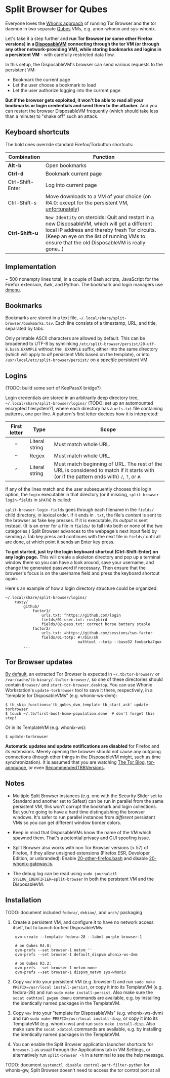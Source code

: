 # Split Browser for Qubes

Everyone loves the [Whonix approach](https://www.whonix.org/wiki/Qubes) of running Tor Browser and the tor daemon in two separate [Qubes](https://www.qubes-os.org/) VMs, e.g. anon-whonix and sys-whonix.

Let's take it a step further and **run Tor Browser (or some other Firefox versions) in a [DisposableVM](https://www.qubes-os.org/doc/dispvm/) connecting through the tor VM (or through any other network-providing VM), while storing bookmarks and logins in a persistent VM** - with carefully restricted data flow.

In this setup, the DisposableVM's browser can send various requests to the persistent VM:

- Bookmark the current page
- Let the user choose a bookmark to load
- Let the user authorize logging into the current page

**But if the browser gets exploited, it won't be able to read all your bookmarks or login credentials and send them to the attacker.** And you can restart the browser DisposableVM frequently (which should take less than a minute) to "shake off" such an attack.


## Keyboard shortcuts

The bold ones override standard Firefox/Torbutton shortcuts:

Combination      | Function
-----------------|--------------------------------------------------------------
**Alt-b**        | Open bookmarks
**Ctrl-d**       | Bookmark current page
Ctrl-Shift-Enter | Log into current page
Ctrl-Shift-s     | Move downloads to a VM of your choice (on R4.0: except for the persistent VM, [unfortunately](https://github.com/QubesOS/qubes-issues/issues/3318))
**Ctrl-Shift-u** | `New Identity` on steroids: Quit and restart in a new DisposableVM, which will get a different local IP address and thereby fresh Tor circuits. (Keep an eye on the list of running VMs to ensure that the old DisposableVM is really gone...)


## Implementation

~ 500 nonempty lines total, in a couple of Bash scripts, JavaScript for the Firefox extension, Awk, and Python. The bookmark and login managers use [dmenu](https://tools.suckless.org/dmenu/).


## Bookmarks

Bookmarks are stored in a text file, `~/.local/share/split-browser/bookmarks.tsv`. Each line consists of a timestamp, URL, and title, separated by tabs.

Only printable ASCII characters are allowed by default. This can be broadened to UTF-8 by symlinking `/etc/split-browser/persist/20-utf-8.bash.EXAMPLE` without the `.EXAMPLE` suffix, either into the same directory (which will apply to _all_ persistent VMs based on the template), or into `/usr/local/etc/split-browser/persist/` on a _specific_ persistent VM.


## Logins

(TODO: build some sort of KeePassX bridge?)

Login credentials are stored in an arbitrarily deep directory tree, `~/.local/share/split-browser/logins/` (TODO: set up an automounted encrypted filesystem?), where each directory has a `urls.txt` file containing patterns, one per line. A pattern's first letter decides how it is interpreted:

First letter | Type           | Scope
:-----------:|----------------|-------------------------------------------------
`=`          | Literal string | Must match whole URL.
`~`          | Regex          | Must match whole URL.
`^`          | Literal string | Must match beginning of URL. The rest of the URL is considered to match if it starts with (or if the pattern ends with) `/`, `?`, or `#`.

If any of the lines match and the user subsequently chooses this login option, the `login` executable in that directory (or if missing, `split-browser-login-fields` in `$PATH`) is called:

`split-browser-login-fields` goes through each filename in the `fields/` child directory, in lexical order. If it ends in `.txt`, the file's *content* is sent to the browser as fake key presses. If it is executable, its *output* is sent instead. (It is an error for a file in `fields/` to fall into both or none of the two categories.) Split Browser advances to the webpage's next input field by sending a Tab key press and continues with the next file in `fields/` until all are done, at which point it sends an Enter key press.

**To get started, just try the login keyboard shortcut (Ctrl-Shift-Enter) on any login page.** This will create a skeleton directory and pop up a terminal window there so you can have a look around, save your username, and change the generated password if necessary. Then ensure that the browser's focus is on the username field and press the keyboard shortcut again.

Here's an example of how a login directory structure could be organized:

    ~/.local/share/split-browser/logins/
        rusty/
            github/
                factor1/
                    urls.txt: ^https://github.com/login
                    fields/01-user.txt: rustybird
                    fields/02-pass.txt: correct horse battery staple
                factor2/
                    urls.txt: =https://github.com/sessions/two-factor
                    fields/01-totp: #!/bin/sh
                                    oathtool --totp --base32 foobarba7qux
            ...


## Tor Browser updates

[By default](vm/disp/etc/split-browser/disp/10-defaults.bash#L3), an extracted Tor Browser is expected in `~/.tb/tor-browser/` or `/var/cache/tb-binary/.tb/tor-browser/`, so one of these directories should contain `Browser/` and `start-tor-browser.desktop`. You can use Whonix Workstation's `update-torbrowser` tool to save it there, respectively, in a "template for DisposableVMs" (e.g. whonix-ws-dvm):

    $ tb_skip_functions='tb_qubes_dvm_template tb_start_ask' update-torbrowser
    $ touch ~/.tb/first-boot-home-population.done  # don't forget this step!

Or in its TemplateVM (e.g. whonix-ws):

    $ update-torbrowser

**Automatic updates and update notifications are disabled** for Firefox and its extensions. Merely opening the browser should not cause any outgoing connections (though other things in the DisposableVM might, such as time synchronization). It is assumed that you are watching [The Tor Blog](https://blog.torproject.org/), [tor-announce](https://lists.torproject.org/cgi-bin/mailman/listinfo/tor-announce), or even [RecommendedTBBVersions](https://www.torproject.org/projects/torbrowser/RecommendedTBBVersions).


## Notes

- Multiple Split Browser instances (e.g. one with the Security Slider set to Standard and another set to Safest) can be run in parallel from the same persistent VM, this won't corrupt the bookmark and login collections. But you're going to have a hard time distinguishing the browser windows. It's safer to run parallel instances from _different_ persistent VMs so you can get different window border colors.

- Keep in mind that DisposableVMs know the name of the VM which spawned them. That's a potential privacy and GUI spoofing issue.

- Split Browser also works with non Tor Browser versions (< 57) of Firefox, if they allow unsigned extensions (Firefox ESR, Developer Edition, or unbranded): Enable [20-other-firefox.bash](vm/disp/etc/split-browser/disp/20-other-firefox.bash.EXAMPLE) and disable [20-whonix-gateway.js](vm/persist/etc/split-browser/persist/prefs.js.d/20-whonix-gateway.js).

- The debug log can be read using `sudo journalctl SYSLOG_IDENTIFIER=split-browser` in both the persistent VM and the DisposableVM.


## Installation

TODO: document included `fedora/`, `debian/`, and `arch/` packaging

1. Create a persistent VM, and configure it to have no network access itself, but to launch torified DisposableVMs:

        qvm-create --template fedora-28 --label purple browser-1
        
        # on Qubes R4.0:
        qvm-prefs --set browser-1 netvm ''
        qvm-prefs --set browser-1 default_dispvm whonix-ws-dvm
        
        # on Qubes R3.2:
        qvm-prefs --set browser-1 netvm none
        qvm-prefs --set browser-1 dispvm_netvm sys-whonix

2. Copy `vm/` into your persistent VM (e.g. browser-1) and run `sudo make PREFIX=/usr/local install-persist`, or copy it into its TemplateVM (e.g. fedora-28) and run `sudo make install-persist`. Also make sure the `socat oathtool pwgen dmenu` commands are available, e.g. by installing the identically named packages in the TemplateVM.

3. Copy `vm/` into your "template for DisposableVMs" (e.g. whonix-ws-dvm) and run `sudo make PREFIX=/usr/local install-disp`, or copy it into its TemplateVM (e.g. whonix-ws) and run `sudo make install-disp`. Also make sure the `socat xdotool` commands are available, e.g. by installing the identically named packages in the TemplateVM.

4. You can enable the Split Browser application launcher shortcuts for `browser-1` as usual through the Applications tab in VM Settings, or alternatively run `split-browser -h` in a terminal to see the help message.

TODO: document `systemctl disable control-port-filter-python` for whonix-gw, Split Browser doesn't need to access the tor control port at all

